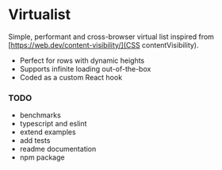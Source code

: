 # Virtualist

Simple, performant and cross-browser virtual list inspired from [https://web.dev/content-visibility/](CSS contentVisibility).

- Perfect for rows with dynamic heights
- Supports infinite loading out-of-the-box
- Coded as a custom React hook

### TODO

- benchmarks
- typescript and eslint
- extend examples
- add tests
- readme documentation
- npm package
